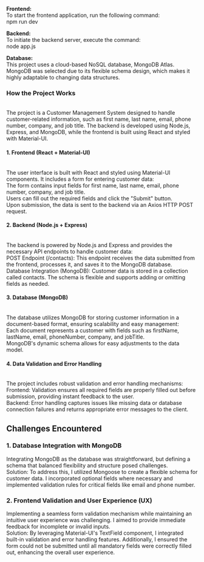 <b>Frontend:</b><br> To start the frontend application, run the following command:<br> npm run dev<br>

<b>Backend:</b><br> To initiate the backend server, execute the command:<br> node app.js<br>

<b>Database:</b><br> This project uses a cloud-based NoSQL database, MongoDB Atlas.<br> MongoDB was selected due to its flexible schema design, which makes it highly adaptable to changing data structures.<br>

<h3>How the Project Works</h3><br>
The project is a Customer Management System designed to handle customer-related information, such as first name, last name, email, phone number, company, and job title. The backend is developed using Node.js, Express, and MongoDB, while the frontend is built using React and styled with Material-UI.<br>

<h4>1. Frontend (React + Material-UI)</h4><br> The user interface is built with React and styled using Material-UI components. It includes a form for entering customer data:<br>
The form contains input fields for first name, last name, email, phone number, company, and job title.<br>
Users can fill out the required fields and click the "Submit" button.<br>
Upon submission, the data is sent to the backend via an Axios HTTP POST request.<br>
<h4>2. Backend (Node.js + Express)</h4><br> The backend is powered by Node.js and Express and provides the necessary API endpoints to handle customer data:<br>
POST Endpoint (/contacts): This endpoint receives the data submitted from the frontend, processes it, and saves it to the MongoDB database.<br>
Database Integration (MongoDB): Customer data is stored in a collection called contacts. The schema is flexible and supports adding or omitting fields as needed.<br>
<h4>3. Database (MongoDB)</h4><br> The database utilizes MongoDB for storing customer information in a document-based format, ensuring scalability and easy management:<br>
Each document represents a customer with fields such as firstName, lastName, email, phoneNumber, company, and jobTitle.<br>
MongoDB's dynamic schema allows for easy adjustments to the data model.<br>
<h4>4. Data Validation and Error Handling</h4><br> The project includes robust validation and error handling mechanisms:<br>
Frontend: Validation ensures all required fields are properly filled out before submission, providing instant feedback to the user.<br>
Backend: Error handling captures issues like missing data or database connection failures and returns appropriate error messages to the client.<br>
<h2>Challenges Encountered</h2> <h3>1. Database Integration with MongoDB</h3> Integrating MongoDB as the database was straightforward, but defining a schema that balanced flexibility and structure posed challenges.<br>
Solution: To address this, I utilized Mongoose to create a flexible schema for customer data. I incorporated optional fields where necessary and implemented validation rules for critical fields like email and phone number.<br>

<h3>2. Frontend Validation and User Experience (UX)</h3> Implementing a seamless form validation mechanism while maintaining an intuitive user experience was challenging. I aimed to provide immediate feedback for incomplete or invalid inputs.<br>
Solution: By leveraging Material-UI's TextField component, I integrated built-in validation and error handling features. Additionally, I ensured the form could not be submitted until all mandatory fields were correctly filled out, enhancing the overall user experience.<br>

